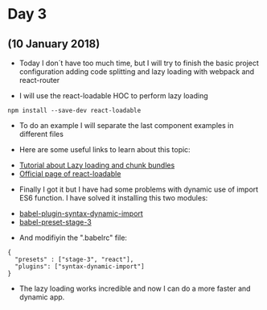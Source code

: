 # Day 3
## (10 January 2018)

* Today I don´t have too much time, but I will try to finish the basic project configuration adding code splitting and lazy loading with webpack and react-router

* I will use the react-loadable HOC to perform lazy loading

```
npm install --save-dev react-loadable
``` 

* To do an example I will separate the last component examples in different files

* Here are some useful links to learn about this topic:

- [Tutorial about Lazy loading and chunk bundles](https://react.christmas/12)
- [Official page of react-loadable](https://github.com/thejameskyle/react-loadable)

* Finally I got it but I have had some problems with dynamic use of import ES6 function. I have solved it installing this two modules:

- [babel-plugin-syntax-dynamic-import](https://www.npmjs.com/package/babel-plugin-syntax-dynamic-import)
- [babel-preset-stage-3](https://www.npmjs.com/package/babel-preset-stage-3)

* And modifiyin the ".babelrc" file:

```
{
  "presets" : ["stage-3", "react"],
  "plugins": ["syntax-dynamic-import"]
}
```

* The lazy loading works incredible and now I can do a more faster and dynamic app.


